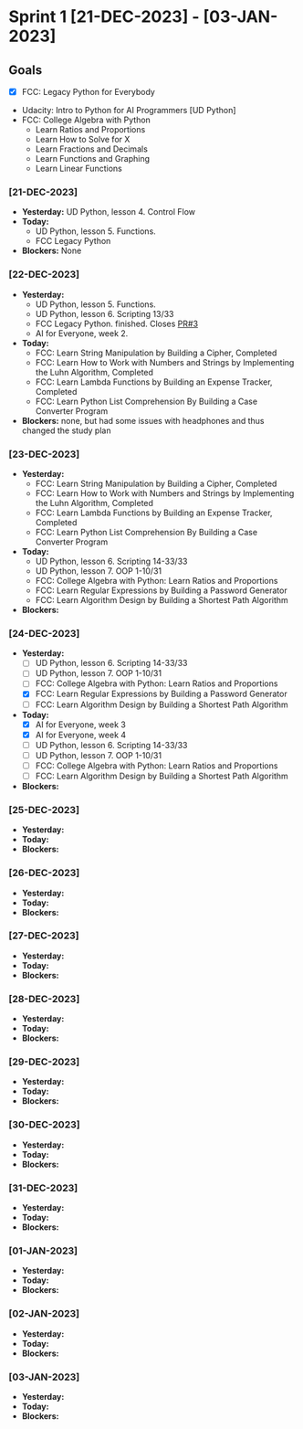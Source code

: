 # Sprint 1 [21-DEC-2023] - [03-JAN-2023]

## Goals

* [X] FCC: Legacy Python for Everybody
* Udacity: Intro to Python for AI Programmers [UD Python]
* FCC: College Algebra with Python
  * Learn Ratios and Proportions
  * Learn How to Solve for X
  * Learn Fractions and Decimals
  * Learn Functions and Graphing
  * Learn Linear Functions

### [21-DEC-2023]

* **Yesterday:** UD Python, lesson 4. Control Flow
* **Today:**
  * UD Python, lesson 5. Functions.
  * FCC Legacy Python
* **Blockers:** None

### [22-DEC-2023]

* **Yesterday:**
  * UD Python, lesson 5. Functions.
  * UD Python, lesson 6. Scripting 13/33
  * FCC Legacy Python. finished. Closes [PR#3](https://github.com/hattiza/scrumble/issues/3)
  * AI for Everyone, week 2.
* **Today:**
  * FCC: Learn String Manipulation by Building a Cipher, Completed
  * FCC: Learn How to Work with Numbers and Strings by Implementing the Luhn Algorithm, Completed
  * FCC: Learn Lambda Functions by Building an Expense Tracker, Completed
  * FCC: Learn Python List Comprehension By Building a Case Converter Program
* **Blockers:** none, but had some issues with headphones and thus changed the study plan

### [23-DEC-2023]

* **Yesterday:**
  * FCC: Learn String Manipulation by Building a Cipher, Completed
  * FCC: Learn How to Work with Numbers and Strings by Implementing the Luhn Algorithm, Completed
  * FCC: Learn Lambda Functions by Building an Expense Tracker, Completed
  * FCC: Learn Python List Comprehension By Building a Case Converter Program
* **Today:**
  * UD Python, lesson 6. Scripting 14-33/33
  * UD Python, lesson 7. OOP 1-10/31
  * FCC: College Algebra with Python: Learn Ratios and Proportions
  * FCC: Learn Regular Expressions by Building a Password Generator
  * FCC: Learn Algorithm Design by Building a Shortest Path Algorithm
* **Blockers:**

### [24-DEC-2023]

* **Yesterday:**
  * [ ] UD Python, lesson 6. Scripting 14-33/33
  * [ ] UD Python, lesson 7. OOP 1-10/31
  * [ ] FCC: College Algebra with Python: Learn Ratios and Proportions
  * [X] FCC: Learn Regular Expressions by Building a Password Generator
  * [ ] FCC: Learn Algorithm Design by Building a Shortest Path Algorithm
* **Today:**
  * [X] AI for Everyone, week 3
  * [X] AI for Everyone, week 4
  * [ ] UD Python, lesson 6. Scripting 14-33/33
  * [ ] UD Python, lesson 7. OOP 1-10/31
  * [ ] FCC: College Algebra with Python: Learn Ratios and Proportions
  * [ ] FCC: Learn Algorithm Design by Building a Shortest Path Algorithm
* **Blockers:**

### [25-DEC-2023]

* **Yesterday:**
* **Today:**
* **Blockers:**

### [26-DEC-2023]

* **Yesterday:**
* **Today:**
* **Blockers:**

### [27-DEC-2023]

* **Yesterday:**
* **Today:**
* **Blockers:**

### [28-DEC-2023]

* **Yesterday:**
* **Today:**
* **Blockers:**

### [29-DEC-2023]

* **Yesterday:**
* **Today:**
* **Blockers:**

### [30-DEC-2023]

* **Yesterday:**
* **Today:**
* **Blockers:**

### [31-DEC-2023]

* **Yesterday:**
* **Today:**
* **Blockers:**

### [01-JAN-2023]

* **Yesterday:**
* **Today:**
* **Blockers:**

### [02-JAN-2023]

* **Yesterday:**
* **Today:**
* **Blockers:**

### [03-JAN-2023]

* **Yesterday:**
* **Today:**
* **Blockers:**
